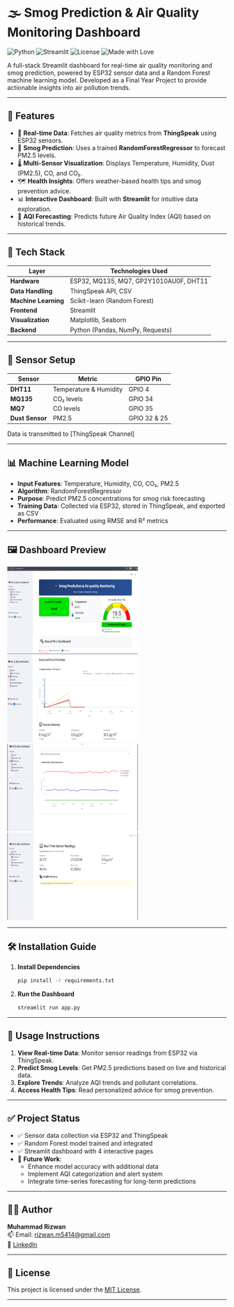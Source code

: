 # 🌫️ Smog Prediction & Air Quality Monitoring Dashboard

![Python](https://img.shields.io/badge/Python-3.8+-blue.svg)
![Streamlit](https://img.shields.io/badge/Streamlit-1.29.0-red)
![License](https://img.shields.io/badge/License-MIT-green.svg)
![Made with Love](https://img.shields.io/badge/Made%20with-❤️-red)

A full-stack Streamlit dashboard for real-time air quality monitoring and smog prediction, powered by ESP32 sensor data and a Random Forest machine learning model. Developed as a Final Year Project to provide actionable insights into air pollution trends.

---

## 🚀 Features

- 📡 **Real-time Data**: Fetches air quality metrics from **ThingSpeak** using ESP32 sensors.
- 🧠 **Smog Prediction**: Uses a trained **RandomForestRegressor** to forecast PM2.5 levels.
- 🌡️ **Multi-Sensor Visualization**: Displays Temperature, Humidity, Dust (PM2.5), CO, and CO₂.
- 🗺️ **Health Insights**: Offers weather-based health tips and smog prevention advice.
- 📊 **Interactive Dashboard**: Built with **Streamlit** for intuitive data exploration.
- 🔮 **AQI Forecasting**: Predicts future Air Quality Index (AQI) based on historical trends.

---

## 🧰 Tech Stack

| Layer              | Technologies Used                            |
|--------------------|---------------------------------------------|
| **Hardware**       | ESP32, MQ135, MQ7, GP2Y1010AU0F, DHT11      |
| **Data Handling**  | ThingSpeak API, CSV                         |
| **Machine Learning**| Scikit-learn (Random Forest)                |
| **Frontend**       | Streamlit                                   |
| **Visualization**  | Matplotlib, Seaborn                         |
| **Backend**        | Python (Pandas, NumPy, Requests)            |

---

## 🔌 Sensor Setup

| Sensor        | Metric                  | GPIO Pin       |
|---------------|-------------------------|----------------|
| **DHT11**     | Temperature & Humidity  | GPIO 4         |
| **MQ135**     | CO₂ levels             | GPIO 34        |
| **MQ7**       | CO levels              | GPIO 35        |
| **Dust Sensor**| PM2.5                  | GPIO 32 & 25   |

Data is transmitted to [ThingSpeak Channel]

---

## 📊 Machine Learning Model

- **Input Features**: Temperature, Humidity, CO, CO₂, PM2.5
- **Algorithm**: RandomForestRegressor
- **Purpose**: Predict PM2.5 concentrations for smog risk forecasting
- **Training Data**: Collected via ESP32, stored in ThingSpeak, and exported as CSV
- **Performance**: Evaluated using RMSE and R² metrics

---

## 🖼️ Dashboard Preview

<img src="https://github.com/rizwan-muhammad-ai/Air-Qaulity-Monitoring-dashboard/blob/main/assets/Screenshot%20(67).png" alt="Alt Text" width="300" height="200">
<img src="https://github.com/rizwan-muhammad-ai/Air-Qaulity-Monitoring-dashboard/blob/main/assets/Screenshot%20(68).png" alt="Alt Text" width="300" height="200">
<img src="https://github.com/rizwan-muhammad-ai/Air-Qaulity-Monitoring-dashboard/blob/main/assets/Screenshot%20(74).png" alt="Alt Text" width="300" height="200">
<img src="https://github.com/rizwan-muhammad-ai/Air-Qaulity-Monitoring-dashboard/blob/main/assets/Screenshot%20(75).png" alt="Alt Text" width="300" height="200">


---

## 🛠️ Installation Guide

1. **Install Dependencies**
   ```bash
   pip install -r requirements.txt
   ```

2. **Run the Dashboard**
   ```bash
   streamlit run app.py
   ```

---

## 🤖 Usage Instructions

1. **View Real-time Data**: Monitor sensor readings from ESP32 via ThingSpeak.
2. **Predict Smog Levels**: Get PM2.5 predictions based on live and historical data.
3. **Explore Trends**: Analyze AQI trends and pollutant correlations.
4. **Access Health Tips**: Read personalized advice for smog prevention.

---

## ✅ Project Status

- ✅ Sensor data collection via ESP32 and ThingSpeak
- ✅ Random Forest model trained and integrated
- ✅ Streamlit dashboard with 4 interactive pages
- 🚧 **Future Work**:
  - Enhance model accuracy with additional data
  - Implement AQI categorization and alert system
  - Integrate time-series forecasting for long-term predictions

---

## 👨‍💻 Author

**Muhammad Rizwan**  
📫 Email: rizwan.m5414@gmail.com  
🔗 [LinkedIn](https://www.linkedin.com/in/)  


---

## 📄 License

This project is licensed under the [MIT License](LICENSE).

---
